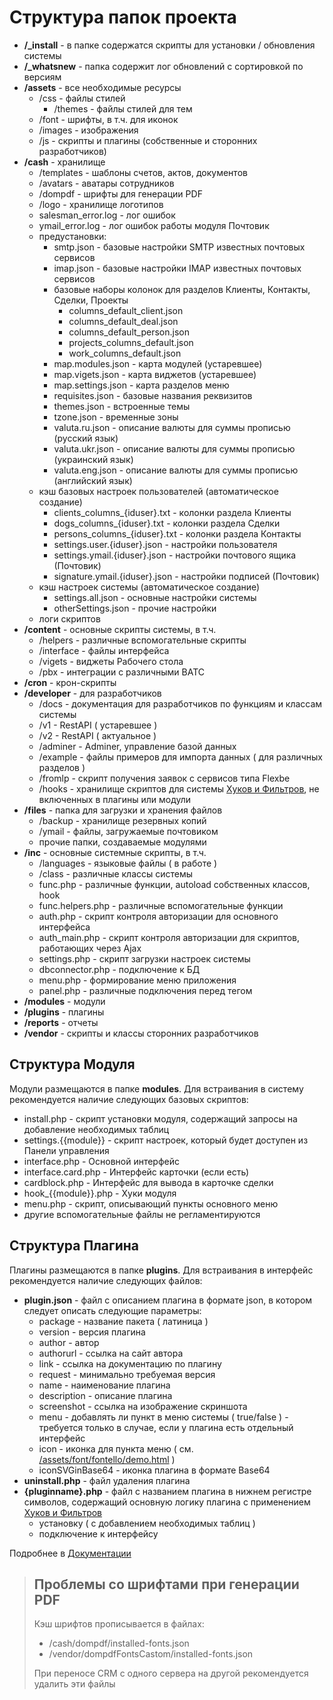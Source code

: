 # Структура папок проекта

- **/_install** - в папке содержатся скрипты для установки / обновления системы
- **/_whatsnew** - папка содержит лог обновлений с сортировкой по версиям
- **/assets** - все необходимые ресурсы
    - /css - файлы стилей
      - /themes - файлы стилей для тем
    - /font - шрифты, в т.ч. для иконок
    - /images - изображения
    - /js - скрипты и плагины (собственные и сторонних разработчиков)
- **/cash** - хранилище
    - /templates - шаблоны счетов, актов, документов
    - /avatars - аватары сотрудников
    - /dompdf  - шрифты для генерации PDF
    - /logo - хранилище логотипов
    - salesman_error.log - лог ошибок
    - ymail_error.log - лог ошибок работы модуля Почтовик
    - предустановки:
        - smtp.json - базовые настройки SMTP известных почтовых сервисов
        - imap.json - базовые настройки IMAP известных почтовых сервисов
        - базовые наборы колонок для разделов Клиенты, Контакты, Сделки, Проекты
            - columns_default_client.json
            - columns_default_deal.json
            - columns_default_person.json
            - projects_columns_default.json
            - work_columns_default.json
        - map.modules.json - карта модулей (устаревшее)
        - map.vigets.json - карта виджетов (устаревшее)
        - map.settings.json - карта разделов меню
        - requisites.json - базовые названия реквизитов
        - themes.json - встроенные темы
        - tzone.json - временные зоны
        - valuta.ru.json - описание валюты для суммы прописью (русский язык)
        - valuta.ukr.json - описание валюты для суммы прописью (украинский язык)
        - valuta.eng.json - описание валюты для суммы прописью (английский язык)
    - кэш базовых настроек пользователей (автоматическое создание)
        - clients_columns_{iduser}.txt - колонки раздела Клиенты
        - dogs_columns_{iduser}.txt - колонки раздела Сделки
        - persons_columns_{iduser}.txt - колонки раздела Контакты
        - settings.user.{iduser}.json - настройки пользователя
        - settings.ymail.{iduser}.json - настройки почтового ящика (Почтовик)
        - signature.ymail.{iduser}.json - настройки подписей (Почтовик)
    - кэш настроек системы (автоматическое создание)
        - settings.all.json - основные настройки системы
        - otherSettings.json - прочие настройки
    - логи скриптов
- **/content** - основные скрипты системы, в т.ч.
    - /helpers - различные вспомогательные скрипты
    - /interface - файлы интерфейса
    - /vigets - виджеты Рабочего стола
    - /pbx - интеграции с различными ВАТС
- **/cron** - крон-скрипты
- **/developer** - для разработчиков
    - /docs - документация для разработчиков по функциям и классам системы
    - /v1 - RestAPI ( устаревшее )
    - /v2 - RestAPI ( актуальное )
    - /adminer - Adminer, управление базой данных
    - /example - файлы примеров для импорта данных ( для различных разделов )
    - /fromlp - скрипт получения заявок с сервисов типа Flexbe
    - /hooks - хранилище скриптов для системы [Хуков и Фильтров](https://salesman.pro/api2/hooks), не включенных в плагины или модули
- **/files** - папка для загрузки и хранения файлов
    - /backup - хранилище резервных копий
    - /ymail - файлы, загружаемые почтовиком
    - прочие папки, создаваемые модулями
- **/inc** - основные системные скрипты, в т.ч.
    - /languages - языковые файлы ( в работе )
    - /class - различные классы системы
    - func.php - различные функции, autoload собственных классов, hook
    - func.helpers.php - различные вспомогательные функции
    - auth.php - скрипт контроля авторизации для основного интерфейса
    - auth_main.php - скрипт контроля авторизации для скриптов, работающих через Ajax
    - settings.php - скрипт загрузки настроек системы
    - dbconnector.php - подключение к БД
    - menu.php - формирование меню приложения
    - panel.php - различные подключения перед тегом </body>
- **/modules** - модули
- **/plugins** - плагины
- **/reports** - отчеты
- **/vendor** - скрипты и классы сторонних разработчиков

## Структура Модуля

Модули размещаются в папке **modules**. Для встраивания в систему рекомендуется наличие следующих базовых скриптов:

- install.php - скрипт установки модуля, содержащий запросы на добавление необходимых таблиц
- settings.{{module}} - скрипт настроек, который будет доступен из Панели управления
- interface.php - Основной интерфейс
- interface.card.php - Интерфейс карточки (если есть)
- cardblock.php - Интерфейс для вывода в карточке сделки
- hook_{{module}}.php - Хуки модуля
- menu.php - скрипт, описывающий пункты основного меню
- другие вспомогательные файлы не регламентируются

## Структура Плагина

Плагины размещаются в папке **plugins**. Для встраивания в интерфейс рекомендуется наличие следующих файлов:

- **plugin.json** - файл с описанием плагина в формате json, в котором следует описать следующие параметры:
    - package - название пакета ( латиница )
    - version - версия плагина
    - author - автор
    - authorurl - ссылка на сайт автора
    - link - ссылка на документацию по плагину
    - request - минимально требуемая версия
    - name - наименование плагина
    - description - описание плагина
    - screenshot - ссылка на изображение скриншота
    - menu - добавлять ли пункт в меню системы ( true/false ) - требуется только в случае, если у плагина есть отдельный интерфейс
    - icon - иконка для пункта меню ( см. [/assets/font/fontello/demo.html](/assets/font/fontello/demo.html) )
    - iconSVGinBase64 - иконка плагина в формате Base64
- **uninstall.php** - файл удаления плагина
- **{pluginname}.php** - файл с названием плагина в нижнем регистре символов, содержащий основную логику плагина с применением [Хуков и Фильтров](https://salesman.pro/api2/hooks)
    - установку ( с добавлением необходимых таблиц )
    - подключение к интерфейсу

Подробнее в [Документации](https://salesman.pro/api2/plugins)

> ## Проблемы со шрифтами при генерации PDF
>
> Кэш шрифтов прописывается в файлах:
> - /cash/dompdf/installed-fonts.json
> - /vendor/dompdfFontsCastom/installed-fonts.json
>
> При переносе CRM с одного сервера на другой рекомендуется удалить эти файлы